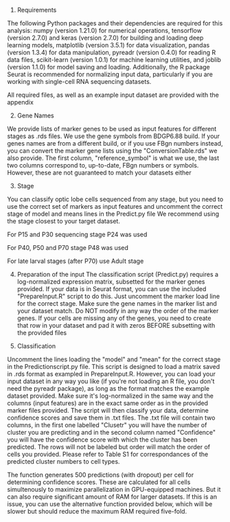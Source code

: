 1) Requirements

The following Python packages and their dependencies are required for this analysis: numpy (version 1.21.0) for numerical operations, tensorflow (version 2.7.0) and keras (version 2.7.0) for building and loading deep learning models, matplotlib (version 3.5.1) for data visualization, pandas (version 1.3.4) for data manipulation, pyreadr (version 0.4.0) for reading R data files, scikit-learn (version 1.0.1) for machine learning utilities, and joblib (version 1.1.0) for model saving and loading. Additionally, the R package Seurat is recommended for normalizing input data, particularly if you are working with single-cell RNA sequencing datasets.

All required files, as well as an example input dataset are provided with the appendix

2) Gene Names 

We provide lists of marker genes to be used as input features for different stages as .rds files.
We use the gene symbols from BDGP6.88 build. If your genes names are from a different build, or if 
you use FBgn numbers instead, you can convert the marker gene lists using the "ConversionTable.rds"
we also provide. The first column, "reference_symbol" is what we use, the last two columns correspond to, up-to-date, FBgn numbers or symbols. However, these are not guaranteed to match 
your datasets either

3) Stage

You can classify optic lobe cells sequenced from any stage, but you need to use the correct set of 
markers as input features and uncomment the correct stage of model and means lines in the Predict.py file
We recommend using the stage closest to your target dataset. 

For P15 and P30 sequencing stage P24 was used 

For P40, P50 and P70 stage P48 was used 

For late larval stages (after P70) use Adult stage 

4) Preparation of the input
The classification script (Predict.py) requires a log-normalized expression matrix,
subsetted for the marker genes provided. If your data is in Seurat format, you can use the
included "PrepareInput.R" script to do this. Just uncomment the marker load line for the correct stage.
Make sure the gene names in the marker list and your dataset match. Do NOT modify in any way the order of
the marker genes. If your cells are missing any of the genes, you need to create that row in your 
dataset and pad it with zeros BEFORE subsetting with the provided files

5) Classification 

Uncomment the lines loading the "model" and "mean" for the correct stage in the Predictionscript.py file.
This script is designed to load a matrix saved in .rds format as exampled in PrepareInput.R. However,
you can load your input dataset in any way you like (if you're not loading an R file, you don't need the
pyreadr package), as long as the format matches the example dataset provided. Make sure it's log-normalized
in the same way and the columns (input features) are in the exact same order as in the provided marker
files provided.
The script will then classify your data, determine confidence scores and save them in .txt files. The .txt file will contain two columns, in the first one labelled "Clusetr" you will have the number of cluster you are predicting and in the second column named "Confidence" you will have the confidence score with which the cluster has been predicted.
The rows will not be labeled but order will match the order of cells you provided. Please refer to 
Table S1 for correspondances of the predicted cluster numbers to cell types.

The function generates 500 predictions (with dropout) per cell for determining confidence scores. These
are calculated for all cells simultenously to maximize parallelization in GPU-equipped machines. But it can
also require significant amount of RAM for larger datasets. If this is an issue, you can use the 
alternative function provided below, which will be slower but should reduce the maximum RAM required 
five-fold.
